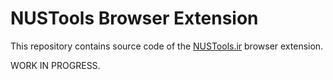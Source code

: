 # NUSTools Browser Extension

This repository contains source code of the [NUSTools.ir](https://nustools.ir) browser extension.

WORK IN PROGRESS.
